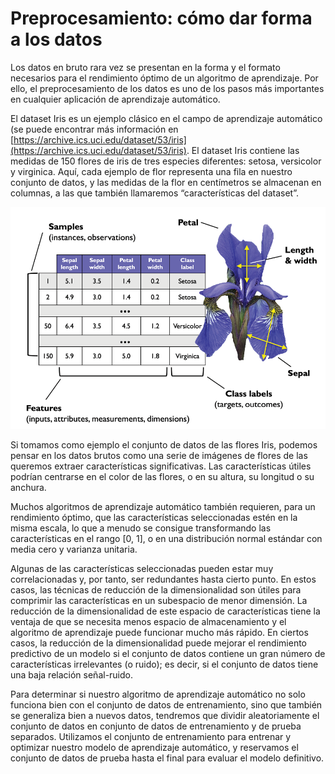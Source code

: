 # Preprocesamiento: cómo dar forma a los datos
Los datos en bruto rara vez se presentan en la forma y el formato necesarios para el rendimiento óptimo de un algoritmo de aprendizaje. Por ello, el preprocesamiento de los datos es uno de los pasos más importantes en cualquier aplicación de aprendizaje automático.

El dataset Iris es un ejemplo clásico en el campo de aprendizaje automático (se puede encontrar más información en [https://archive.ics.uci.edu/dataset/53/iris](https://archive.ics.uci.edu/dataset/53/iris). El dataset Iris contiene las medidas de 150 flores de iris de tres especies diferentes: setosa, versicolor y virginica.
Aquí, cada ejemplo de flor representa una fila en nuestro conjunto de datos, y las medidas de la flor en centímetros se almacenan en columnas, a las que también llamaremos “características del dataset”.

![Iris](images/iris.png)

Si tomamos como ejemplo el conjunto de datos de las flores Iris, podemos pensar en los datos brutos como una serie de imágenes de flores de las queremos extraer características significativas. Las características útiles podrían centrarse en el color de las flores, o en su altura, su longitud o su anchura.

Muchos algoritmos de aprendizaje automático también requieren, para un rendimiento óptimo, que las características seleccionadas estén en la misma escala, lo que a menudo se consigue transformando las características en el rango [0, 1], o en una distribución normal estándar con media cero y varianza unitaria.

Algunas de las características seleccionadas pueden estar muy correlacionadas y, por tanto, ser redundantes hasta cierto punto. En estos casos, las técnicas de reducción de la dimensionalidad son útiles para comprimir las características en un subespacio de menor dimensión. La reducción de la dimensionalidad de este espacio de características tiene la ventaja de que se necesita menos espacio de almacenamiento y el algoritmo de aprendizaje puede funcionar mucho más rápido. En ciertos casos, la reducción de la dimensionalidad puede mejorar el rendimiento predictivo de un modelo si el conjunto de datos contiene un gran número de características irrelevantes (o ruido); es decir, si el conjunto de datos tiene una baja relación señal-ruido.

Para determinar si nuestro algoritmo de aprendizaje automático no solo funciona bien con el conjunto de datos de entrenamiento, sino que también se generaliza bien a nuevos datos, tendremos que dividir aleatoriamente el conjunto de datos en conjunto de datos de entrenamiento y de prueba separados. Utilizamos el conjunto de entrenamiento para entrenar y optimizar nuestro modelo de aprendizaje automático, y reservamos el conjunto de datos de prueba hasta el final para evaluar el modelo definitivo.

